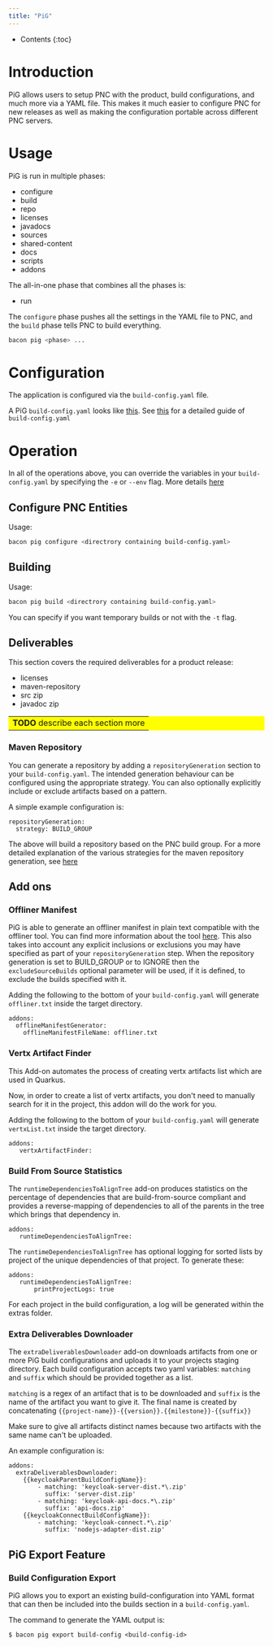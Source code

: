 ```yaml
---
title: "PiG"
---
```


* Contents
{:toc}

# Introduction

PiG allows users to setup PNC with the product, build configurations, and much more via a YAML file. This makes it much easier to configure PNC for new releases as well as making the configuration portable across different PNC servers.

# Usage
PiG is run in multiple phases:

- configure
- build
- repo
- licenses
- javadocs
- sources
- shared-content
- docs
- scripts
- addons

The all-in-one phase that combines all the phases is:

- run

The `configure` phase pushes all the settings in the YAML file to PNC, and the `build` phase tells PNC to build everything.

```bash
bacon pig <phase> ...
```


# Configuration

The application is configured via the `build-config.yaml` file.

A PiG `build-config.yaml` looks like [this](https://github.com/project-ncl/bacon/blob/main/example-pig-config.yaml). See [this](build-config.html) for a detailed guide of `build-config.yaml`

# Operation

In all of the operations above, you can override the variables in your `build-config.yaml` by specifying the `-e` or `--env` flag. More details [here](build-config.html#usage-of-yaml-variables)

## Configure PNC Entities

Usage:
```bash
bacon pig configure <directrory containing build-config.yaml>
```

## Building

Usage:
```bash
bacon pig build <directrory containing build-config.yaml>
```

You can specify if you want temporary builds or not with the `-t` flag.

## Deliverables

This section covers the required deliverables for a product release:

- licenses
- maven-repository
- src zip
- javadoc zip

<table bgcolor="#ffff00">
<tr>
<td>
    <b>TODO</b> describe each section more
</td>
</tr>
</table>

### Maven Repository

You can generate a repository by adding a `repositoryGeneration` section to your `build-config.yaml`. The intended generation behaviour can be configured using the appropriate strategy. You can also optionally explicitly include or exclude artifacts based on a pattern.

A simple example configuration is:

```
repositoryGeneration:
  strategy: BUILD_GROUP
```

The above will build a repository based on the PNC build group. For a more detailed explanation of the various strategies for the maven repository generation, see [here](build-config.html#maven-repository-generation)


## Add ons

### Offliner Manifest

PiG is able to generate an offliner manifest in plain text compatible with the offliner tool. 
You can find more information about the tool [here](https://release-engineering.github.io/offliner/). 
This also takes into account any explicit inclusions or exclusions you may have specified as part of your `repositoryGeneration` step.
When the repository generation is set to BUILD_GROUP or to IGNORE then the `excludeSourceBuilds` optional parameter will be used, 
if it is defined, to exclude the builds specified with it.

Adding the following to the bottom of your `build-config.yaml` will generate `offliner.txt` inside the target directory.

```
addons:
  offlineManifestGenerator:
    offlineManifestFileName: offliner.txt

```

### Vertx Artifact Finder

This Add-on automates the process of creating vertx artifacts list which are used in Quarkus. 

Now, in order to create a list of vertx artifacts, you don't need to manually search for it in the project, this addon will do the work for you.

Adding the following to the bottom of your `build-config.yaml` will generate `vertxList.txt` inside the target directory.

```
addons:
   vertxArtifactFinder:

```

### Build From Source Statistics

The `runtimeDependenciesToAlignTree` add-on produces statistics on the percentage of dependencies that are build-from-source compliant and provides a reverse-mapping of dependencies to all of the parents in the tree which brings that dependency in.

```
addons:
   runtimeDependenciesToAlignTree:

```

The `runtimeDependenciesToAlignTree` has optional logging for sorted lists by project of the unique dependencies of that project.    To generate these:

```
addons:
   runtimeDependenciesToAlignTree:
       printProjectLogs: true
```

For each project in the build configuration, a log will be generated within the extras folder.


### Extra Deliverables Downloader

The `extraDeliverablesDownloader` add-on downloads artifacts from one or more PiG build configurations and uploads it to your projects staging directory. Each build configuration accepts two yaml variables: `matching` and `suffix` which should be provided together as a list. 

`matching` is a regex of an artifact that is to be downloaded and `suffix` is the name of the artifact you want to give it.
The final name is created by concatenating `{{project-name}}-{{version}}.{{milestone}}-{{suffix}}`

Make sure to give all artifacts distinct names because two artifacts with the same name can't be uploaded.

An example configuration is:
```
addons:
  extraDeliverablesDownloader:
    {{keycloakParentBuildConfigName}}:
        - matching: 'keycloak-server-dist.*\.zip'
          suffix: 'server-dist.zip'
        - matching: 'keycloak-api-docs.*\.zip'
          suffix: 'api-docs.zip'
    {{keycloakConnectBuildConfigName}}:
        - matching: 'keycloak-connect.*\.zip'
          suffix: 'nodejs-adapter-dist.zip'
```

## PiG Export Feature

### Build Configuration Export
PiG allows you to export an existing build-configuration into YAML format that can then be included into the builds section in a `build-config.yaml`.

The command to generate the YAML output is:
```
$ bacon pig export build-config <build-config-id>
```
